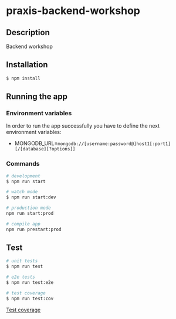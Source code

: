 # praxis-backend-workshop

## Description

Backend workshop

## Installation

```bash
$ npm install
```

## Running the app

### Environment variables
In order to run the app successfully you have to define the next environment variables:

* MONGODB_URL=`mongodb://[username:password@]host1[:port1][/[database][?options]]`



### Commands

```bash
# development
$ npm run start

# watch mode
$ npm run start:dev

# production mode
npm run start:prod

# compile app
npm run prestart:prod
```

## Test

```bash
# unit tests
$ npm run test

# e2e tests
$ npm run test:e2e

# test coverage
$ npm run test:cov
```

[Test coverage](https://praxis-backend-workshop.github.io/praxis-backend-workshop/)

